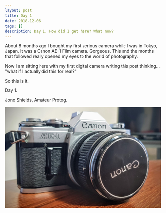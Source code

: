 ```yaml
---
layout: post
title: Day 1
date: 2018-12-06
tags: []
description: Day 1. How did I get here? What now?
---
```


About 8 months ago I bought my first serious camera while I was in Tokyo, Japan. It was a Canon AE-1 Film camera. Gorgeous. This and the months that followed really opened my eyes to the world of photography.

Now I am sitting here with my first digital camera writing this post thinking... "what if I actually did this for real?"

So this is it.

Day 1.

Jono Shields, Amateur Protog.

![](/public/images/Canon-AE1.jpg)